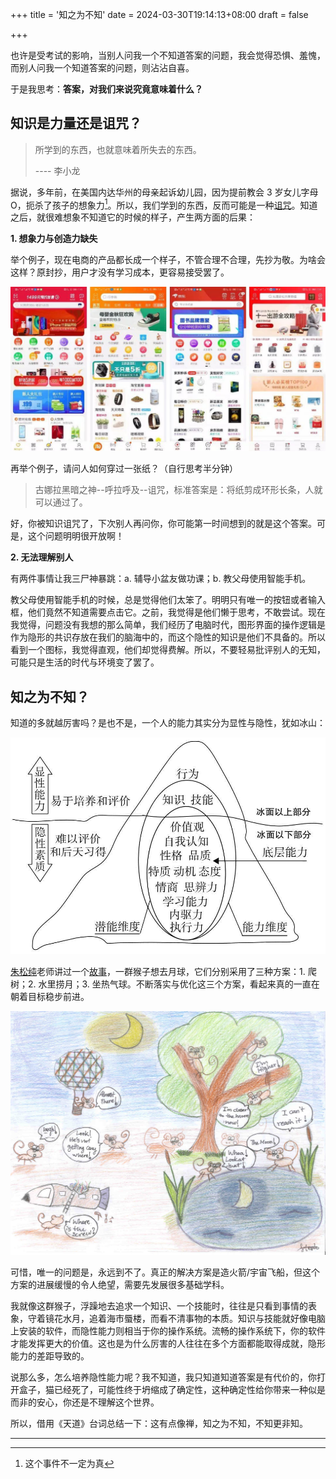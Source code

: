 +++
title = '知之为不知'
date = 2024-03-30T19:14:13+08:00
draft = false

+++

也许是受考试的影响，当别人问我一个不知道答案的问题，我会觉得恐惧、羞愧，而别人问我一个知道答案的问题，则沾沾自喜。

于是我思考：**答案，对我们来说究竟意味着什么？**

## 知识是力量还是诅咒？

>  所学到的东西，也就意味着所失去的东西。
>
> ---- 李小龙

据说，多年前，在美国内达华州的母亲起诉幼儿园，因为提前教会 3 岁女儿字母 O，扼杀了孩子的想象力[^1]。所以，我们学到的东西，反而可能是一种[诅咒](https://wiki.mbalib.com/wiki/%E7%9F%A5%E8%AF%86%E8%AF%85%E5%92%92)。知道之后，就很难想象不知道它的时候的样子，产生两方面的后果：

**1. 想象力与创造力缺失**

举个例子，现在电商的产品都长成一个样子，不管合理不合理，先抄为敬。为啥会这样？原封抄，用户才没有学习成本，更容易接受罢了。

![img](https://raw.githubusercontent.com/HushWay/Typora-img/main/img/wxPLfwCsNdpxphTfGuVL.jpeg)

再举个例子，请问人如何穿过一张纸？（自行思考半分钟）

> 古娜拉黑暗之神--呼拉呼及--诅咒，标准答案是：将纸剪成环形长条，人就可以通过了。

好，你被知识诅咒了，下次别人再问你，你可能第一时间想到的就是这个答案。可是，这个问题明明很开放啊！

**2. 无法理解别人**

有两件事情让我三尸神暴跳：a. 辅导小盆友做功课；b. 教父母使用智能手机。

教父母使用智能手机的时候，总是觉得他们太笨了。明明只有唯一的按钮或者输入框，他们竟然不知道需要点击它。之前，我觉得是他们懒于思考，不敢尝试。现在我觉得，问题没有我想的那么简单，我们经历了电脑时代，图形界面的操作逻辑是作为隐形的共识存放在我们的脑海中的，而这个隐性的知识是他们不具备的。所以看到一个图标，我觉得直观，他们却觉得费解。所以，不要轻易批评别人的无知，可能只是生活的时代与环境变了罢了。

## 知之为不知？

知道的多就越厉害吗？是也不是，一个人的能力其实分为显性与隐性，犹如冰山：

![img](https://raw.githubusercontent.com/HushWay/Typora-img/main/img/https%253A%252F%252Fpic1.zhimg.com%252Fv2-b95c0a33041fe846be9c67764de93302_r.jpeg)

[朱松纯](https://www.ai.pku.edu.cn/info/1225/1553.htm)老师讲过一个[故事](http://www.stat.ucla.edu/~sczhu/research_blog.html)，一群猴子想去月球，它们分别采用了三种方案：1. 爬树；2. 水里捞月；3. 坐热气球。不断落实与优化这三个方案，看起来真的一直在朝着目标稳步前进。

![img](https://raw.githubusercontent.com/HushWay/Typora-img/main/img/Reaching_the_Moon_by_Stephanie.jpg)

可惜，唯一的问题是，永远到不了。真正的解决方案是造火箭/宇宙飞船，但这个方案的进展缓慢的令人绝望，需要先发展很多基础学科。

我就像这群猴子，浮躁地去追求一个知识、一个技能时，往往是只看到事情的表象，守着镜花水月，追着海市蜃楼，而看不清事物的本质。知识与技能就好像电脑上安装的软件，而隐性能力则相当于你的操作系统。流畅的操作系统下，你的软件才能发挥更大的价值。这也是为什么厉害的人往往在多个方面都能取得成就，隐形能力的差距导致的。

说那么多，怎么培养隐性能力呢？我不知道，我只知道知道答案是有代价的，你打开盒子，猫已经死了，可能性终于坍缩成了确定性，这种确定性给你带来一种似是而非的安心，你还是不理解这个世界。

所以，借用《天道》台词总结一下：这有点像禅，知之为不知，不知更非知。

---

[^1]: 这个事件不一定为真
